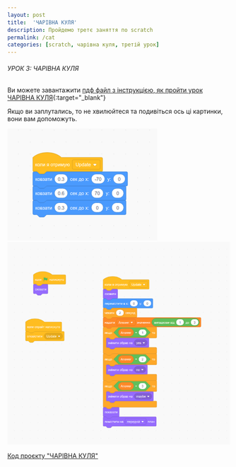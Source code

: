 ```yaml
---
layout: post
title:  'ЧАРІВНА КУЛЯ'
description: Пройдемо третє заняття по scratch
permalink: /cat
categories: [scratch, чарівна куля, третій урок]
---
```


###### УРОК 3: ЧАРІВНА КУЛЯ
  
Ви можете завантажити [пдф файл з інструкцією, як пройти урок ЧАРІВНА КУЛЯ](https://osvita-code.github.io/scratch/pdf/3.pdf){:target="_blank"}   

Якщо ви заплутались, то не хвилюйтеся та подивіться ось ці картинки, вони вам допоможуть.

![герберт](./images/3/коло.png)
![фелікс](./images/3/трикутник.png)         

[Код проєкту "ЧАРІВНА КУЛЯ"](https://scratch.mit.edu/projects/350573440)
